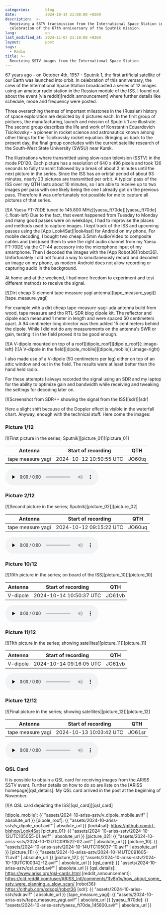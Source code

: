 ```yaml
---
categories:       blog
date:             2024-10-14 21:08:00 +0200
description:  >-
  Receiving a SSTV transmission from the International Space Station in
  celebration of the 67th anniversary of the Sputnik mission.
lang:             en
last_modified_at: 2024-11-07 21:19:00 +0200
layout:           post
tags:
  - Radio
title: >-
  Receiving SSTV images from the International Space Station
---
```


67 years ago - on October 4th, 1957 - Sputnik 1, the first artificial satellite
of our Earth was launched into orbit.
In celebration of this anniversary, the crew of the International Space Station
broadcasted a series of 12 images using an amateur radio station in the Russian
module of the ISS.
I found out about the event [via reddit][reddit_announcement] where further
details like schedule, mode and frequency were posted.

Three overarching themes of important milestones in the (Russian) history of space
exploration are depicted by 4 pictures each.
In the first group of pictures, the manufacturing, launch and mission of Sputnik 1
are illustrate.
The second group describes the life and work of Konstantin Eduardovich
Tsiolkovsky - a pioneer in rocket science and astronautics known among other
things for the Tsiolkovsky rocket equation.
Bringing us back to the present day, the final group concludes with the current
satellite research of the South-West State University (SWSU) near Kursk.

The illustrations where transmitted using slow-scan television (SSTV) in the mode
PD120.
Each picture has a resolution of 640 x 496 pixels and took 126 seconds to fully
transmit followed by a break of about 2 minutes until the next picture in the
series.
Since the ISS has an orbital period of about 93 minutes, nearly 23 pictures are
transmitted per orbit.
A typical pass of the ISS over my QTH lasts about 10 minutes, so I am able to
receive up to two images per pass with one likely being the one I already got
on the previous pass.
Therefore it was unfortunately not possible for me to capture all pictures of
that series.

[![A Yaesu FT-70DE tuned to 145.800 MHz][yaesu_ft70de]][yaesu_ft70de]{:.float-left}
Due to the fact, that event happened from Tuesday to Monday and many good
passes were on weekdays, I had to improvise the places and methods used to
capture images.
I kept track of the ISS and upcoming passes using the [App Look4Sat][look4sat]
for Android on my phone.
For mobile decoding, I bought two cheap 3.5mm Audio/Video to composite cables and
(mis)used them to wire the right audio channel from my Yaesu FT-70DE via the
CT-44 accessory into the microphone input of my smartphone.
Then I decoded the images with the [App Robot36][robot36].
Unfortunately I did not found a way to simultaneously record and decoded an
image on my phone, as modern Android does not allow recording or capturing
audio in the background.

At home and at the weekend, I had more freedom to experiment and test different
methods to receive the signal.

[![Dirt cheap 3-element tape measure yagi antenna][tape_measure_yagi]][tape_measure_yagi]

For example with a dirt cheap tape-measure-yagi-uda antenna build from wood, tape
measure and tho RTL-SDR blog dipole kit.
The reflector and dipole each measured 1 meter in length and were spaced 50
centimeters apart.
A 94 centimeter long director was then added 15 centimeters behind the dipole.
While I did not do any measurements on the antenna's SWR or gain, testing it in
the field proved it to be good enough.

[![A V-dipole mounted on top of a roof][dipole_roof]][dipole_roof]{:.image-left}
[![A V-dipole in the field][dipole_mobile]][dipole_mobile]{:.image-right}

I also made use of a V-dipole (50 centimeters per leg) either on top of an
attic window and out in the field.
The results were at least better than the hand held radio.

For these attempts I always recorded the signal using an SDR and my laptop for
the ability to optimize gain and bandwidth while receiving and tweaking the
settings for decoding later on.

[![Screenshot from SDR++ showing the signal from the ISS][sdr]][sdr]

Here a slight shift because of the Doppler effect is visible in the waterfall
chart.
Anyway, enough with the technical stuff.
Here come the images:

### Picture 1/12

[![First picture in the series; Sputnik][picture_01]][picture_01]

| Antenna           | Start of recording      | QTH    |
|-------------------|-------------------------|--------|
| tape measure yagi | 2024-10-12 10:50:55 UTC | JO60tq |

<audio controls="" preload="none">
  <source src="{{ "assets/2024-10-ariss-sstv/2024-10-12UTC105055-01.ogg" | absolute_url }}" type="audio/ogg">
</audio>

### Picture 2/12

[![Second picture in the series; Sputnik][picture_02]][picture_02]

| Antenna           | Start of recording      | QTH    |
|-------------------|-------------------------|--------|
| tape measure yagi | 2024-10-12 09:15:22 UTC | JO60uq |

<audio controls="" preload="none">
  <source src="{{ "assets/2024-10-ariss-sstv/2024-10-12UTC091522-02.ogg" | absolute_url }}" type="audio/ogg">
</audio>

### Picture 10/12

[![10th picture in the series; on board of the ISS][picture_10]][picture_10]

| Antenna  | Start of recording      | QTH    |
|----------|-------------------------|--------|
| V-dipole | 2024-10-14 10:50:37 UTC | JO61vb |

<audio controls="" preload="none">
  <source src="{{ "assets/2024-10-ariss-sstv/2024-10-14UTC105037-10.ogg" | absolute_url }}" type="audio/ogg">
</audio>


### Picture 11/12

[![11th picture in the series; showing satellites][picture_11]][picture_11]

| Antenna  | Start of recording      | QTH    |
|----------|-------------------------|--------|
| V-dipole | 2024-10-14 09:16:05 UTC | JO61vb |

<audio controls="" preload="none">
  <source src="{{ "assets/2024-10-ariss-sstv/2024-10-14UTC091605-11.ogg" | absolute_url }}" type="audio/ogg">
</audio>

### Picture 12/12

[![Final picture in the series; showing satellites][picture_12]][picture_12]

| Antenna           | Start of recording      | QTH    |
|-------------------|-------------------------|--------|
| tape measure yagi | 2024-10-13 10:03:42 UTC | JO61sr |

<audio controls="" preload="none">
  <source src="{{ "assets/2024-10-ariss-sstv/2024-10-13UTC100342-12.ogg" | absolute_url }}" type="audio/ogg">
</audio>


### QSL Card

It is possible to obtain a QSL card for receiving images from the ARISS SSTV
event.
Further details on how to do so are liste on the [ARISS homepage][qsl_details].
My QSL card arrived in the post at the beginning of November.

[![A QSL card depicting the ISS][qsl_card]][qsl_card]



  [dipole_mobile]: {{ "assets/2024-10-ariss-sstv/v_dipole_mobile.avif" | absolute_url }}
  [dipole_roof]: {{ "assets/2024-10-ariss-sstv/v_dipole_roof.avif" | absolute_url }}
  [look4sat]: https://github.com/rt-bishop/Look4Sat
  [picture_01]: {{ "assets/2024-10-ariss-sstv/2024-10-12UTC105055-01.avif" | absolute_url }}
  [picture_02]: {{ "assets/2024-10-ariss-sstv/2024-10-12UTC091522-02.avif" | absolute_url }}
  [picture_10]: {{ "assets/2024-10-ariss-sstv/2024-10-14UTC105037-10.avif" | absolute_url }}
  [picture_11]: {{ "assets/2024-10-ariss-sstv/2024-10-14UTC091605-11.avif" | absolute_url }}
  [picture_12]: {{ "assets/2024-10-ariss-sstv/2024-10-13UTC100342-12.avif" | absolute_url }}
  [qsl_card]: {{ "assets/2024-10-ariss-sstv/qsl_card.avif" | absolute_url }}
  [qsl_details]: https://www.ariss.org/qsl-cards.html
  [reddit_announcement]: https://old.reddit.com/user/ARISS_Intl/comments/1fv8p1v/how_about_some_sstv_were_planning_a_slow_scan/
  [robot36]: https://github.com/xdsopl/robot36
  [sdr]: {{ "assets/2024-10-ariss-sstv/sdr.avif" | absolute_url }}
  [tape_measure_yagi]: {{ "assets/2024-10-ariss-sstv/tape_measure_yagi.avif" | absolute_url }}
  [yaesu_ft70de]: {{ "assets/2024-10-ariss-sstv/yaesu_ft70de_145800.avif" | absolute_url }}
